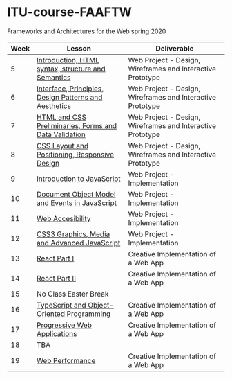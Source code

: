 # ITU-course-FAAFTW
Frameworks and Architectures for the Web spring 2020

| Week | Lesson | Deliverable |
| --- | --- | --- |
| 5 | [Introduction, HTML syntax, structure and Semantics](./lessons/week5.md) | Web Project - Design, Wireframes and Interactive Prototype |
| 6 | [Interface, Principles, Design Patterns and Aesthetics](./lessons/week6.md) | Web Project - Design, Wireframes and Interactive Prototype |
| 7 | [HTML and CSS Preliminaries, Forms and Data Validation](./lessons/week7.md) | Web Project - Design, Wireframes and Interactive Prototype |
| 8 | [CSS Layout and Positioning, Responsive Design](./lessons/week8.md) | Web Project - Design, Wireframes and Interactive Prototype |
| 9 |  [Introduction to JavaScript](./lessons/week9.md)| Web Project - Implementation |
| 10 | [Document Object Model and Events in JavaScript](./lessons/week10.md) | Web Project - Implementation |
| 11 | [Web Accesibility](./lessons/week11.md) | Web Project - Implementation |
| 12 | [CSS3 Graphics, Media and Advanced JavaScript](./lessons/week12.md) | Web Project - Implementation |
| 13 | [React Part I](./lessons/week13.md) | Creative Implementation of a Web App |
| 14 | [React Part II](./lessons/week14.md) | Creative Implementation of a Web App |
| 15 | No Class Easter Break |
| 16 | [TypeScript and Object-Oriented Programming](./lessons/week16.md) | Creative Implementation of a Web App |
| 17 | [Progressive Web Applications](./lessons/week17.md) | Creative Implementation of a Web App |
| 18 | TBA |
| 19 | [Web Performance](./lessons/week19.md) | Creative Implementation of a Web App |
